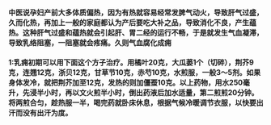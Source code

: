 #### 中医说孕妇产前大多体质偏热，因为有热就容易经常发脾气动火，导致肝气过盛，久而化热，再加上一般的家庭都认为产后要吃大补之品，导致消化不良，产生蕴热。这种肝气过盛和蕴热就会引起肝、胃二经的运行不畅，于是就发生气血凝滞，导致乳络阻塞，一阻塞就会疼痛。久则气血腐化成痈
#### 1:乳痈初期可以用下面这个方子治疗。用橘叶20克，大瓜蒌1个（切碎），荆芥9克，连翘12克，浙贝12克，甘草节10克，赤芍10克，水煎服，一般3～5剂。如果身体发冷，就把荆芥加至12克，发热的则加僵蚕10克。以上药物，用水250毫升，先浸半小时，再以文火煎半小时，倒出药液后加水适量，第二煎煎20分钟。将两煎合匀，趁热服一半，喝完药就卧床休息，根据气候冷暖调节衣服，以快要出汗而没有出汗为度。